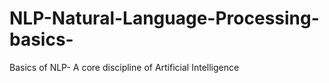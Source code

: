 # NLP-Natural-Language-Processing-basics-
Basics of NLP- A core discipline of Artificial Intelligence
